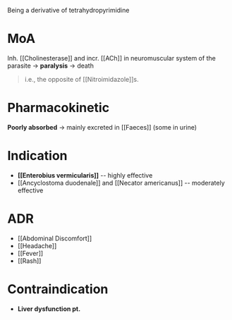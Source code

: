 Being a derivative of tetrahydropyrimidine

# MoA
Inh. [[Cholinesterase]] and incr. [[ACh]] in neuromuscular system of the parasite -> **paralysis** -> death
> i.e., the opposite of [[Nitroimidazole]]s.

# Pharmacokinetic
**Poorly absorbed** -> mainly excreted in [[Faeces]] (some in urine)

# Indication
- **[[Enterobius vermicularis]]** -- highly effective
- [[Ancyclostoma duodenale]] and [[Necator americanus]] -- moderately effective

# ADR
- [[Abdominal Discomfort]]
- [[Headache]]
- [[Fever]]
- [[Rash]]

# Contraindication
- **Liver dysfunction pt.**